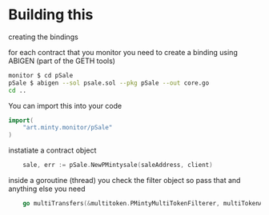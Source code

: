 # Building this

creating the bindings

for each contract that you monitor you need to create a binding using ABIGEN (part of the GETH tools)

```bash
monitor $ cd pSale
pSale $ abigen --sol psale.sol --pkg pSale --out core.go
cd ..
```

You can import this into your code

```go
import(
	"art.minty.monitor/pSale"
)
```

instatiate a contract object 

```go
	sale, err := pSale.NewPMintysale(saleAddress, client)
```

inside a goroutine (thread) you check the filter object so pass that and anything else you need

```go
	go multiTransfers(&multitoken.PMintyMultiTokenFilterer, multiTokenAddress, &wg)
```


